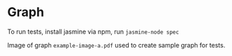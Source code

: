 # Graph

To run tests, install jasmine via npm, run `jasmine-node spec`

Image of graph `example-image-a.pdf` used to create sample graph for tests.
